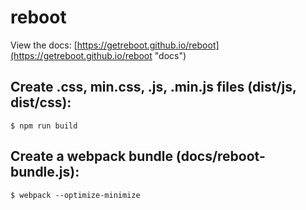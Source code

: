 # reboot

View the docs: [https://getreboot.github.io/reboot](https://getreboot.github.io/reboot "docs")

## Create .css, min.css, .js, .min.js files (dist/js, dist/css):
``` $ npm run build ```

## Create a webpack bundle (docs/reboot-bundle.js):
``` $ webpack --optimize-minimize ```